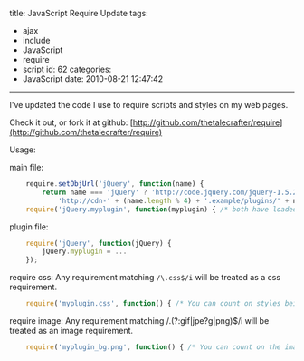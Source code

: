 title: JavaScript Require Update
tags:
  - ajax
  - include
  - JavaScript
  - require
  - script
id: 62
categories:
  - JavaScript
date: 2010-08-21 12:47:42
---

I've updated the code I use to require scripts and styles on my web pages.

Check it out, or fork it at github: [http://github.com/thetalecrafter/require](http://github.com/thetalecrafter/require)

Usage:

main file:

```javascript
	require.setObjUrl('jQuery', function(name) {
		return name === 'jQuery' ? 'http://code.jquery.com/jquery-1.5.2.min.js' :
			'http://cdn-' + (name.length % 4) + '.example/plugins/' + name + '.js'; });
	require('jQuery.myplugin', function(myplugin) { /* both have loaded when this executes */ });
```

plugin file:

```javascript
	require('jQuery', function(jQuery) {
		jQuery.myplugin = ...
	});
```

require css: Any requirement matching `/\.css$/i` will be treated as a css requirement.

```javascript
	require('myplugin.css', function() { /* You can count on styles being available here */ });
```

require image: Any requirement matching /\.(?:gif|jpe?g|png)$/i will be treated as an image requirement.

```javascript
	require('myplugin_bg.png', function() { /* You can count on the image being available here */ });
```
